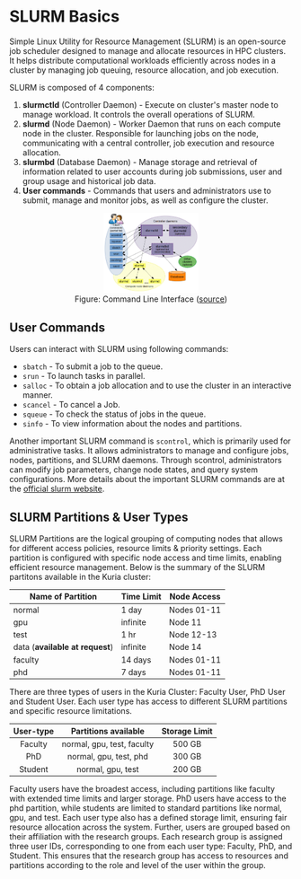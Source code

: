 # SLURM Basics

Simple Linux Utility for Resource Management (SLURM) is an open-source job scheduler designed to manage and allocate resources in HPC clusters. It helps distribute computational workloads efficiently across nodes in a cluster by managing job queuing, resource allocation, and job execution.

SLURM is composed of 4 components:
1. **slurmctld** (Controller Daemon) - Execute on cluster's master node to manage workload. It controls the overall operations of SLURM.
2. **slurmd** (Node Daemon) - Worker Daemon that runs on each compute node in the cluster. Responsible for launching jobs on the node, communicating with a central controller, job execution and resource allocation.
3. **slurmbd** (Database Daemon) - Manage storage and retrieval of information related to user accounts during job submissions, user and group usage and historical job data.
4. **User commands** - Commands that users and administrators use to submit, manage and monitor jobs, as well as configure the cluster.
<figure style="text-align: center;">
    <img src="./_resources/slurm.gif"
         alt="CLI" style="width:40%" >
    <figcaption> 
 Figure: Command Line Interface 
(<a href="https://slurm.schedmd.com/quickstart.html" target="_blank">source</a>)
</figcaption></figure>

## User Commands

Users can interact with SLURM using following commands:

- `sbatch` -  To submit a job to the queue.
- `srun` - To launch tasks in parallel.
- `salloc` - To obtain a job allocation and to use the cluster in an interactive manner.
- `scancel` - To cancel a Job.
- `squeue` - To check the status of jobs in the queue.
- `sinfo` - To view information about the nodes and partitions.

Another important SLURM command is `scontrol`, which is primarily used for administrative tasks. It allows administrators to manage and configure jobs, nodes, partitions, and SLURM daemons. Through scontrol, administrators can modify job parameters, change node states, and query system configurations. More details about the important SLURM commands are at the [official slurm website](https://slurm.schedmd.com/pdfs/summary.pdf).

## SLURM Partitions & User Types
SLURM Partitions are the logical grouping of computing nodes that allows for different access policies, resource limits & priority settings. Each partition is configured with specific node access and time limits, enabling efficient resource management. Below is the summary of the SLURM partitons available in the Kuria cluster:

| Name of Partition              | Time Limit | Node Access |
|--------------------------------|------------|-------------|
| normal                         | 1 day      | Nodes 01-11 |
| gpu                            | infinite   | Node 11     |
| test                           | 1 hr       | Node 12-13  |
| data  (**available at request**) | infinite   | Node 14     |
| faculty                        | 14 days    | Nodes 01-11 |
| phd                            | 7 days     | Nodes 01-11 |

There are three types of users in the Kuria Cluster: Faculty User, PhD User and Student User. Each user type has access to different SLURM partitions and specific resource limitations. 

| User-type |     Partitions available     | Storage Limit |
|:---------:|:----------------------------:|:-------------:|
|  Faculty  | normal, gpu, test, faculty   |     500 GB    |
|    PhD    |    normal, gpu, test, phd    |     300 GB    |
|  Student  |       normal, gpu, test      |     200 GB    |

Faculty users have the broadest access, including partitions like faculty with extended time limits and larger storage. PhD users have access to the phd partition, while students are limited to standard partitions like normal, gpu, and test.  Each user type also has a defined storage limit, ensuring fair resource allocation across the system. Further, users are grouped based on their affiliation with the research groups. Each research group is assigned three user IDs, corresponding to one from each user type: Faculty, PhD, and Student. This ensures that the research group has access to resources and partitions according to the role and level of the user within the group.
